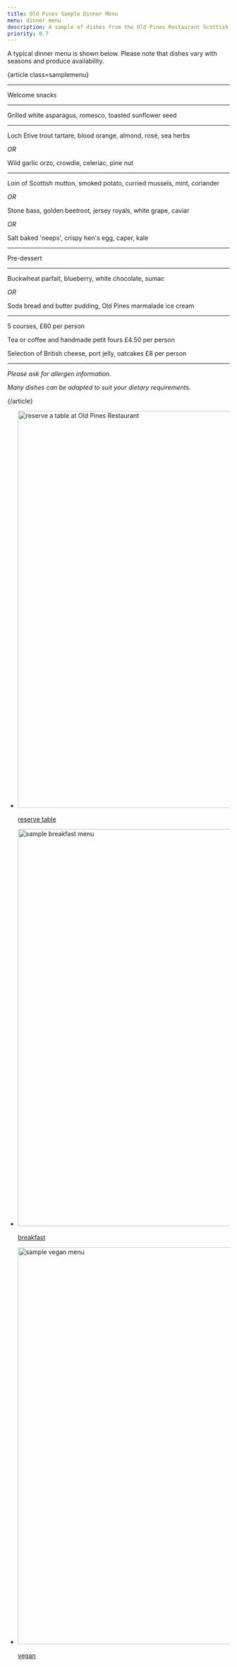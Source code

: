 ```yaml
---
title: Old Pines Sample Dinner Menu
menu: dinner menu
description: A sample of dishes from the Old Pines Restaurant Scottish dinner menu.
priority: 0.7
---
```


A typical dinner menu is shown below. Please note that dishes vary with seasons and produce availability.

{article class=samplemenu}

---

Welcome snacks

---

Grilled white asparagus, romesco, toasted sunflower seed

---

Loch Etive trout tartare, blood orange, almond, rosé, sea herbs

*OR*

Wild garlic orzo, crowdie, celeriac, pine nut

---

Loin of Scottish mutton, smoked potato, curried mussels, mint, coriander

*OR*

Stone bass, golden beetroot, jersey royals, white grape, caviar

*OR*

Salt baked 'neeps', crispy hen's egg, caper, kale

---

Pre-dessert

---

Buckwheat parfait, blueberry, white chocolate, sumac

*OR*

Soda bread and butter pudding, Old Pines marmalade ice cream

---

5 courses, £60 per person

Tea or coffee and handmade petit fours £4.50 per person

Selection of British cheese, port jelly, oatcakes £8 per person

---

*Please ask for allergen information.*

*Many dishes can be adapted to suit your dietary requirements.*

{/article}


<nav class="imagegrid full">
  <ul>
    <li>
      <a href="${ tacs.root }restaurant/reserve-table/">
        <img src="${ tacs.root }images/hotel-01.avif" width="1600" height="900" alt="reserve a table at Old Pines Restaurant" loading="lazy" />
        <p>reserve table</p>
      </a>
    </li>
    <li>
      <a href="${ tacs.root }restaurant/breakfast/">
        <img src="${ tacs.root }images/restaurant-01.avif" width="1600" height="900" alt="sample breakfast menu" loading="lazy" />
        <p>breakfast</p>
      </a>
    </li>
    <li>
      <a href="${ tacs.root }restaurant/vegan/">
        <img src="${ tacs.root }images/food-02.avif" width="1600" height="900" alt="sample vegan menu" loading="lazy" />
        <p>vegan</p>
      </a>
    </li>
  </ul>
</nav>
